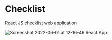 # Checklist

React JS checklist web application

![Screenshot 2022-06-01 at 12-16-46 React App](https://user-images.githubusercontent.com/85868026/171371255-6b02e0b5-d549-4c80-9a1b-897f7a9c6025.png)
